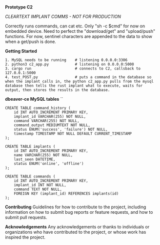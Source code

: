 **Prototype C2**

*CLEARTEXT IMPLANT COMMS - NOT FOR PRODUCTION*

Correctly runs commands, can cat etc. Only "sh -c $cmd" for now on embedded device. 
Need to perfect the "download/get" and "upload/push" functions. For now, sentinel characters are appended to the data to show when a get/push is done. 

**Getting Started**

```
1. MySQL needs to be running    # listening 0.0.0.0:3306 
2. python3 c2_app.py            # listening on 0.0.0.0:5000
3. cargo run                    # connects to C2, callsback to 127.0.0.1:5000
4. test_POST.py                 # puts a command in the database so when the implant calls in, the python c2_app.py pulls from the mysql database then tells the rust implant what to execute, waits for output, then stores the results in the database. 
```


**dbeaver-ce MySQL tables**
``
```
CREATE TABLE command_history (
    id INT AUTO_INCREMENT PRIMARY KEY,
    implant_id VARCHAR(255) NOT NULL,
    command VARCHAR(255) NOT NULL,
    command_output MEDIUMTEXT NOT NULL,
    status ENUM('success', 'failure') NOT NULL,
    timestamp TIMESTAMP NOT NULL DEFAULT CURRENT_TIMESTAMP
);
```


```
CREATE TABLE implants (
    id INT AUTO_INCREMENT PRIMARY KEY,
    name VARCHAR(255) NOT NULL,
    last_seen DATETIME,
    status ENUM('online', 'offline')
);
```


```
CREATE TABLE commands (
    id INT AUTO_INCREMENT PRIMARY KEY,
    implant_id INT NOT NULL,
    command TEXT NOT NULL,
    FOREIGN KEY (implant_id) REFERENCES implants(id)
);
```


**Contributing**
Guidelines for how to contribute to the project, including information on how to submit bug reports or feature requests, and how to submit pull requests.

**Acknowledgements**
Any acknowledgements or thanks to individuals or organizations who have contributed to the project, or whose work has inspired the project.
